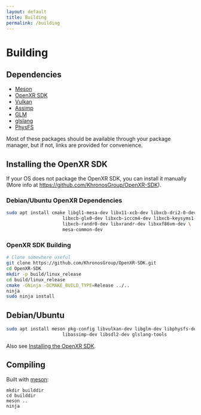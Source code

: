 ```yaml
---
layout: default
title: Building
permalink: /building
---
```


# Building

## Dependencies

- [Meson](https://mesonbuild.com)
- [OpenXR SDK](https://github.com/KhronosGroup/OpenXR-SDK)
- [Vulkan](https://www.lunarg.com/vulkan-sdk/)
- [Assimp](http://assimp.org/)
- [GLM](https://github.com/g-truc/glm)
- [glslang](https://github.com/KhronosGroup/glslang)
- [PhysFS](https://www.icculus.org/physfs/)

Most of these packages should be available through your package manager, but if not, links are provided for convenience.

## Installing the OpenXR SDK

If your OS does not package the OpenXR SDK, you can install it manually (More info at https://github.com/KhronosGroup/OpenXR-SDK).

### Debian/Ubuntu OpenXR Dependencies

```bash
sudo apt install cmake libgl1-mesa-dev libx11-xcb-dev libxcb-dri2-0-dev \
                     libxcb-glx0-dev libxcb-icccm4-dev libxcb-keysyms1-dev \
                     libxcb-randr0-dev libxrandr-dev libxxf86vm-dev \
                     mesa-common-dev
```

### OpenXR SDK Building

```bash
# Clone somewhere useful
git clone https://github.com/KhronosGroup/OpenXR-SDK.git
cd OpenXR-SDK
mkdir -p build/linux_release
cd build/linux_release
cmake -GNinja -DCMAKE_BUILD_TYPE=Release ../..
ninja
sudo ninja install
```

## Debian/Ubuntu

```bash
sudo apt install meson pkg-config libvulkan-dev libglm-dev libphysfs-dev \
                     libassimp-dev libsdl2-dev glslang-tools
```

Also see [Installing the OpenXR SDK](#installing-the-openxr-sdk).

## Compiling

Built with [meson](https://mesonbuild.com/):

```
mkdir builddir
cd builddir
meson ..
ninja
```

